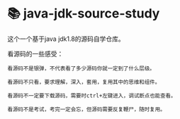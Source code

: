 # 📚 java-jdk-source-study

这个一个基于java jdk1.8的源码自学仓库。

  看源码的一些感受：

    看源码不是银弹，不代表看了多少源码你就一定到了什么层级。

    看源码不只看，要求理解，深入，套用，复用其中的思维和组件。

    看源码不一定要下载源码，需要时ctrl+左键进入，调试断点也能查看。

    看源码不是考试，考完一定会忘，但源码需要反复鞭尸，随时复用。

  
